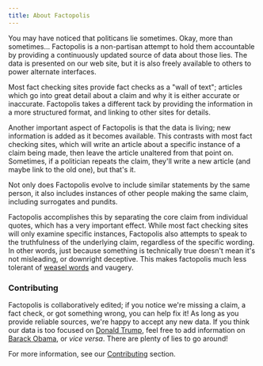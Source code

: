 ```yaml
---
title: About Factopolis
---
```


You may have noticed that politicans lie sometimes. Okay, more than
sometimes… Factopolis is a non-partisan attempt to hold them
accountable by providing a continuously updated source of data about
those lies. The data is presented on our web site, but it is also
freely available to others to power alternate interfaces.

Most fact checking sites provide fact checks as a "wall of text";
articles which go into great detail about a claim and why it is either
accurate or inaccurate. Factopolis takes a different tack by
providing the information in a more structured format, and linking to
other sites for details.

Another important aspect of Factopolis is that the data is living; new
information is added as it becomes available. This contrasts with most
fact checking sites, which will write an article about a specific
instance of a claim being made, then leave the article unaltered from
that point on. Sometimes, if a politician repeats the claim, they'll
write a new article (and maybe link to the old one), but that's
it.

Not only does Factopolis evolve to include similar statements by the
same person, it also includes instances of other people making the
same claim, including surrogates and pundits.

Factopolis accomplishes this by separating the core claim from
individual quotes, which has a very important effect. While most fact
checking sites will only examine specific instances, Factopolis also
attempts to speak to the truthfulness of the underlying claim,
regardless of the specific wording. In other words, just because
something is technically true doesn't mean it's not misleading, or
downright deceptive. This makes factopolis much less tolerant of
[weasel words](https://en.wikipedia.org/wiki/Weasel_word) and vaugery.

### Contributing

Factopolis is collaboratively edited; if you notice we're missing a
claim, a fact check, or got something wrong, you can help fix it! As
long as you provide reliable sources, we're happy to accept any new
data. If you think our data is too focused on [Donald
Trump](/person/donald-trump), feel free to add information on [Barack
Obama](/person/barack-obama), or *vice versa*. There are plenty of
lies to go around!

For more information, see our [Contributing](/contributing) section.
